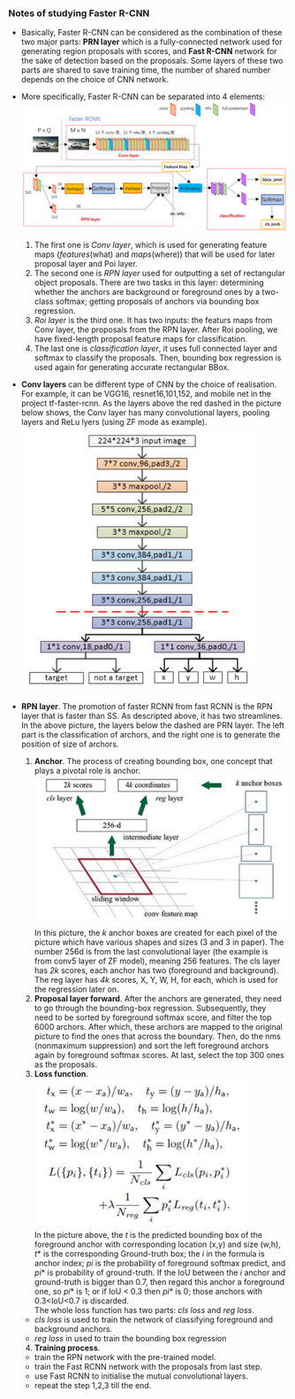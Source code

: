 ### Notes of studying Faster R-CNN
+ Basically, Faster R-CNN can be considered as the combination of these two major parts: **PRN layer** which is a fully-connected network used for generating region proposals with scores, and **Fast R-CNN** network for the sake of detection based on the proposals. Some layers of these two parts are shared to save training time, the number of shared number depends on the choice of CNN network.

+ More specifically, Faster R-CNN can be separated into 4 elements:![Faster RCNN](3282.png "Faster RCNN")
  1. The first one is _Conv layer_, which is used for generating feature maps (*features*(what) and *maps*(where)) that will be used for later proposal layer and Poi layer.
  1. The second one is _RPN layer_ used for outputting a set of rectangular object proposals. There are two tasks in this layer: determining whether the anchors are background or foreground ones by a two-class softmax; getting proposals of anchors via bounding box regression.
  1. _Roi layer_ is the third one. It has two inputs: the featurs maps from Conv layer, the proposals from the RPN layer. After Roi pooling, we have fixed-length proposal feature maps for classification.
  1. The last one is _classification layer_, it uses full connected layer and softmax to classify the proposals. Then, bounding box regression is used again for generating accurate rectangular BBox.

+ **Conv layers** can be different type of CNN by the choice of realisation. For example, it can be VGG16, resnet16,101,152, and mobile net in the project tf-faster-rcnn. As the layers above the red dashed in the picture below shows, the Conv layer has many convolutional layers, pooling layers and ReLu lyers (using ZF mode as example).<br>![](3285.png)<br>

+ **RPN layer**. The promotion of faster RCNN from fast RCNN is the RPN layer that is faster than SS. As descripted above, it has two streamlines. In the above picture, the layers below the dashed are PRN layer. The left part is the classification of archors, and the right one is to generate the position of size of archors.
  1. **Anchor**. The process of creating bounding box, one concept that plays a pivotal role is anchor. ![](3284.png)
  <br>In this picture, the *k* anchor boxes are created for each pixel of the picture which have various shapes and sizes (3 and 3 in paper). The number 256d is from the last convolutional layer (the example is from conv5 layer of ZF model), meaning 256 features. The cls layer has *2k* scores, each anchor has two (foreground and background). The reg layer has *4k* scores, X, Y, W, H, for each, which is used for the regression later on.
  2. **Proposal layer forward**. After the anchors are generated, they need to go through the bounding-box regression. Subsequently, they need to be sorted by foreground softmax score, and filter the top 6000 archors. After which, these archors are mapped to the original picture to find the ones that across the boundary. Then, do the nms (nonmaximum suppression) and sort the left foreground archors again by foreground softmax scores. At last, select the top 300 ones as the proposals.
  3. **Loss function**. <br>![](3286.png)<br>In the picture above, the *t* is the predicted bounding box of the foreground anchor with corresponding location (x,y) and size (w,h), *t*\* is the corresponding Ground-truth box; the *i* in the formula is anchor index; *pi* is the probability of foreground softmax predict, and *pi*\* is probability of ground-truth. If the IoU between the *i* anchor and ground-truth is bigger than 0.7, then regard this anchor a foreground one, so *pi*\* is 1; or if IoU < 0.3 then *pi*\* is 0; those anchors with 0.3<IoU<0.7 is discarded.<br> The whole loss function has two parts: *cls loss* and *reg loss*.
    - *cls loss* is used to train the network of classifying foreground and background anchors.
    - *reg loss* in used to train the bounding box regression
  4. **Training process**.
    - train the RPN network with the pre-trained model.
    - train the Fast RCNN network with the proposals from last step.
    - use Fast RCNN to initialise the mutual convolutional layers.
    - repeat the step 1,2,3 till the end.
